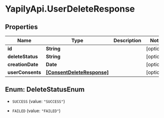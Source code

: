 # YapilyApi.UserDeleteResponse

## Properties

Name | Type | Description | Notes
------------ | ------------- | ------------- | -------------
**id** | **String** |  | [optional] 
**deleteStatus** | **String** |  | [optional] 
**creationDate** | **Date** |  | [optional] 
**userConsents** | [**[ConsentDeleteResponse]**](ConsentDeleteResponse.md) |  | [optional] 



## Enum: DeleteStatusEnum


* `SUCCESS` (value: `"SUCCESS"`)

* `FAILED` (value: `"FAILED"`)




